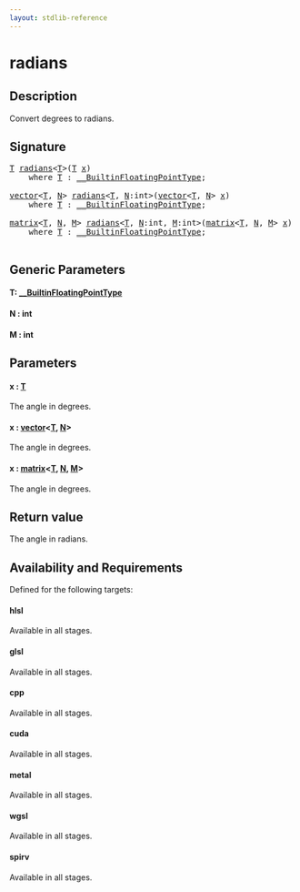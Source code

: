 ```yaml
---
layout: stdlib-reference
---
```


# radians

## Description

Convert degrees to radians.



## Signature 

<pre>
<a href="radians.html#typeparam-T" class="code_type">T</a> <a href="radians.html">radians</a>&lt;<a href="radians.html#typeparam-T" class="code_type">T</a>&gt;(<a href="radians.html#typeparam-T" class="code_type">T</a> <a href="radians.html#decl-x" class="code_param">x</a>)
    <span class='code_keyword'>where</span> <a href="radians.html#typeparam-T" class="code_type">T</a> : <a href="../interfaces/0_builtinfloatingpointtype-029hm/index.html" class="code_type">__BuiltinFloatingPointType</a>;

<a href="../types/vector/index.html" class="code_type">vector</a>&lt;<a href="radians.html#typeparam-T" class="code_type">T</a>, <a href="radians.html#decl-N" class="code_var">N</a>&gt; <a href="radians.html">radians</a>&lt;<a href="radians.html#typeparam-T" class="code_type">T</a>, <a href="radians.html#decl-N" class="code_var">N</a>:<span class="code_keyword">int</span>&gt;(<a href="../types/vector/index.html" class="code_type">vector</a>&lt;<a href="radians.html#typeparam-T" class="code_type">T</a>, <a href="radians.html#decl-N" class="code_var">N</a>&gt; <a href="radians.html#decl-x" class="code_param">x</a>)
    <span class='code_keyword'>where</span> <a href="radians.html#typeparam-T" class="code_type">T</a> : <a href="../interfaces/0_builtinfloatingpointtype-029hm/index.html" class="code_type">__BuiltinFloatingPointType</a>;

<a href="../types/matrix/index.html" class="code_type">matrix</a>&lt;<a href="radians.html#typeparam-T" class="code_type">T</a>, <a href="radians.html#decl-N" class="code_var">N</a>, <a href="radians.html#decl-M" class="code_var">M</a>&gt; <a href="radians.html">radians</a>&lt;<a href="radians.html#typeparam-T" class="code_type">T</a>, <a href="radians.html#decl-N" class="code_var">N</a>:<span class="code_keyword">int</span>, <a href="radians.html#decl-M" class="code_var">M</a>:<span class="code_keyword">int</span>&gt;(<a href="../types/matrix/index.html" class="code_type">matrix</a>&lt;<a href="radians.html#typeparam-T" class="code_type">T</a>, <a href="radians.html#decl-N" class="code_var">N</a>, <a href="radians.html#decl-M" class="code_var">M</a>&gt; <a href="radians.html#decl-x" class="code_param">x</a>)
    <span class='code_keyword'>where</span> <a href="radians.html#typeparam-T" class="code_type">T</a> : <a href="../interfaces/0_builtinfloatingpointtype-029hm/index.html" class="code_type">__BuiltinFloatingPointType</a>;

</pre>

## Generic Parameters

####  <a id="typeparam-T"></a>T: [\_\_BuiltinFloatingPointType](../interfaces/0_builtinfloatingpointtype-029hm/index.html)
####  <a id="decl-N"></a>N  : int
####  <a id="decl-M"></a>M  : int

## Parameters

####  <a id="decl-x"></a>x  : [T](radians.html#typeparam-T)
The angle in degrees.

####  <a id="decl-x"></a>x  : [vector](../types/vector/index.html)\<[T](../types/vector/index.html#typeparam-T), [N](../types/vector/index.html#decl-N)\>
The angle in degrees.

####  <a id="decl-x"></a>x  : [matrix](../types/matrix/index.html)\<[T](.html), [N](../types/matrix/index.html#decl-N), [M](../types/matrix/index.html#decl-M)\>
The angle in degrees.


## Return value
The angle in radians.


## Availability and Requirements

Defined for the following targets:

#### hlsl
Available in all stages.

#### glsl
Available in all stages.

#### cpp
Available in all stages.

#### cuda
Available in all stages.

#### metal
Available in all stages.

#### wgsl
Available in all stages.

#### spirv
Available in all stages.



